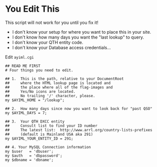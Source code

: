 # You Edit This

This script will not work for you until you fix it!

* I don't know your setup for where you want to place this
in your site.
* I don't know how many days you want the "last lookup" to query.
* I don't know your QTH entity code.
* I don't know your Database access credentials...

Edit `ayiml.cgi`


```
## READ ME FIRST
# Four things you need to edit.

## 1.  This is the path, relative to your DocumentRoot
##     where the HTML lookup page is located and
##     the place where all of the flag-images and
##     Yes/No icons are located.
##     No trailing '/' character, please.
my $AYIML_HOME = "/lookup";

## 2.  How many days since now you want to look back for "past QSO"
my $AYIML_DAYS = 7;

## 3.  Your QTH DXCC entity
##     Consult list to find your ID number
##     The latest list:  http://www.arrl.org/country-lists-prefixes
##     (default is Mainland USA aka 291)
my $AYIML_YOUR_ENTITY_ID = 291;

## 4. Your MySQL Connection information
my $user   = 'dbuser';
my $auth   = 'dbpassword';
my $dbname = 'dbname';
```

